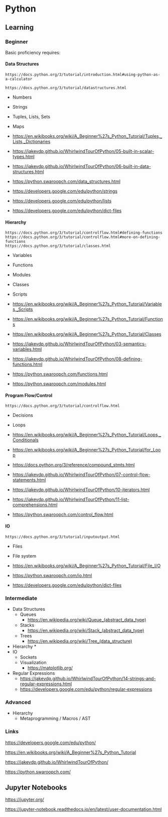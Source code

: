 # Python


## Learning

### Beginner

Basic proficiency requires:

#### Data Structures

    https://docs.python.org/3/tutorial/introduction.html#using-python-as-a-calculator

    https://docs.python.org/3/tutorial/datastructures.html

  * Numbers
  * Strings
  * Tuples, Lists, Sets
  * Maps


  * https://en.wikibooks.org/wiki/A_Beginner%27s_Python_Tutorial/Tuples,_Lists,_Dictionaries

  * https://jakevdp.github.io/WhirlwindTourOfPython/05-built-in-scalar-types.html
  * https://jakevdp.github.io/WhirlwindTourOfPython/06-built-in-data-structures.html

  * https://python.swaroopch.com/data_structures.html

  * https://developers.google.com/edu/python/strings
  * https://developers.google.com/edu/python/lists
  * https://developers.google.com/edu/python/dict-files


#### Hierarchy

    https://docs.python.org/3/tutorial/controlflow.html#defining-functions
    https://docs.python.org/3/tutorial/controlflow.html#more-on-defining-functions
    https://docs.python.org/3/tutorial/classes.html


  * Variables
  * Functions
  * Modules
  * Classes
  * Scripts

  * https://en.wikibooks.org/wiki/A_Beginner%27s_Python_Tutorial/Variables,_Scripts
  * https://en.wikibooks.org/wiki/A_Beginner%27s_Python_Tutorial/Functions
  * https://en.wikibooks.org/wiki/A_Beginner%27s_Python_Tutorial/Classes

  * https://jakevdp.github.io/WhirlwindTourOfPython/03-semantics-variables.html
  * https://jakevdp.github.io/WhirlwindTourOfPython/08-defining-functions.html

  * https://python.swaroopch.com/functions.html
  * https://python.swaroopch.com/modules.html


#### Program Flow/Control

    https://docs.python.org/3/tutorial/controlflow.html

  * Decisions
  * Loops

  * https://en.wikibooks.org/wiki/A_Beginner%27s_Python_Tutorial/Loops,_Conditionals
  * https://en.wikibooks.org/wiki/A_Beginner%27s_Python_Tutorial/for_Loop


  * https://docs.python.org/3/reference/compound_stmts.html

  * https://jakevdp.github.io/WhirlwindTourOfPython/07-control-flow-statements.html
  * https://jakevdp.github.io/WhirlwindTourOfPython/10-iterators.html
  * https://jakevdp.github.io/WhirlwindTourOfPython/11-list-comprehensions.html

  * https://python.swaroopch.com/control_flow.html


#### IO

    https://docs.python.org/3/tutorial/inputoutput.html

  * Files
  * File system

  * https://en.wikibooks.org/wiki/A_Beginner%27s_Python_Tutorial/File_I/O

  * https://python.swaroopch.com/io.html

  * https://developers.google.com/edu/python/dict-files


### Intermediate

  * Data Structures
    * Queues
      * https://en.wikipedia.org/wiki/Queue_(abstract_data_type)
    * Stacks
      * https://en.wikipedia.org/wiki/Stack_(abstract_data_type)
    * Trees
      * https://en.wikipedia.org/wiki/Tree_(data_structure)
  * Hierarchy
    * 
  * IO
    * Sockets
    * Visualization
      * https://matplotlib.org/
  * Regular Expressions
    * https://jakevdp.github.io/WhirlwindTourOfPython/14-strings-and-regular-expressions.html
    * https://developers.google.com/edu/python/regular-expressions


### Advanced

  * Hierarchy
    * Metaprogramming / Macros / AST

### Links

https://developers.google.com/edu/python/

https://en.wikibooks.org/wiki/A_Beginner%27s_Python_Tutorial

https://jakevdp.github.io/WhirlwindTourOfPython/

https://python.swaroopch.com/


## Jupyter Notebooks

https://jupyter.org/

https://jupyter-notebook.readthedocs.io/en/latest/user-documentation.html

